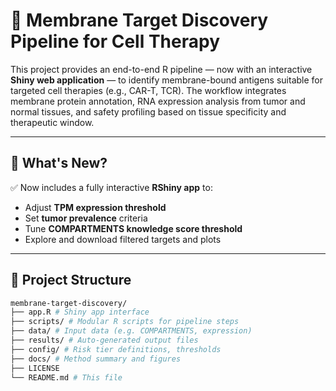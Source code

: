 # 🧬 Membrane Target Discovery Pipeline for Cell Therapy

This project provides an end-to-end R pipeline — now with an interactive **Shiny web application** — to identify membrane-bound antigens suitable for targeted cell therapies (e.g., CAR-T, TCR). The workflow integrates membrane protein annotation, RNA expression analysis from tumor and normal tissues, and safety profiling based on tissue specificity and therapeutic window.

---

## 🚀 What's New?

✅ Now includes a fully interactive **RShiny app** to:
- Adjust **TPM expression threshold**
- Set **tumor prevalence** criteria
- Tune **COMPARTMENTS knowledge score threshold**
- Explore and download filtered targets and plots

---

## 📁 Project Structure
```bash
membrane-target-discovery/ 
├── app.R # Shiny app interface 
├── scripts/ # Modular R scripts for pipeline steps 
├── data/ # Input data (e.g. COMPARTMENTS, expression) 
├── results/ # Auto-generated output files 
├── config/ # Risk tier definitions, thresholds 
├── docs/ # Method summary and figures 
├── LICENSE 
└── README.md # This file
```
